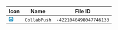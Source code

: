 | Icon | Name | File ID |
| ---  | ---  | ---     |
| ![](CollabPush.png) | `CollabPush` | `-4221040498047746133` |
